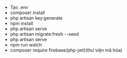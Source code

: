 - Tạo .env
- composer install
- php artisan key:generate
- npm install
- php artisan serve
- php artisan migrate:fresh --seed 
- php artisan serve
- npm run watch
- composer require firebase/php-jwt)(thư viện mã hóa)